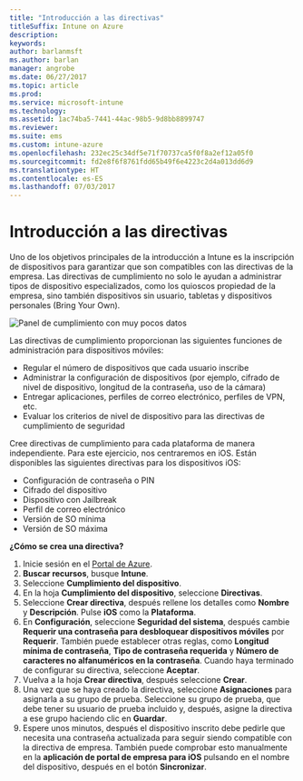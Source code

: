 ```yaml
---
title: "Introducción a las directivas"
titleSuffix: Intune on Azure
description: 
keywords: 
author: barlanmsft
ms.author: barlan
manager: angrobe
ms.date: 06/27/2017
ms.topic: article
ms.prod: 
ms.service: microsoft-intune
ms.technology: 
ms.assetid: 1ac74ba5-7441-44ac-98b5-9d8bb8899747
ms.reviewer: 
ms.suite: ems
ms.custom: intune-azure
ms.openlocfilehash: 232ec25c34df5e71f70737ca5f0f8a2ef12a05f0
ms.sourcegitcommit: fd2e8f6f8761fdd65b49f6e4223c2d4a013dd6d9
ms.translationtype: HT
ms.contentlocale: es-ES
ms.lasthandoff: 07/03/2017
---
```

# <a name="getting-started-with-policies"></a>Introducción a las directivas

Uno de los objetivos principales de la introducción a Intune es la inscripción de dispositivos para garantizar que son compatibles con las directivas de la empresa. Las directivas de cumplimiento no solo le ayudan a administrar tipos de dispositivo especializados, como los quioscos propiedad de la empresa, sino también dispositivos sin usuario, tabletas y dispositivos personales (Bring Your Own).

![Panel de cumplimiento con muy pocos datos](/intune/media/generic-compliance-dashboard.png)

Las directivas de cumplimiento proporcionan las siguientes funciones de administración para dispositivos móviles:

* Regular el número de dispositivos que cada usuario inscribe
* Administrar la configuración de dispositivos (por ejemplo, cifrado de nivel de dispositivo, longitud de la contraseña, uso de la cámara)
* Entregar aplicaciones, perfiles de correo electrónico, perfiles de VPN, etc.
* Evaluar los criterios de nivel de dispositivo para las directivas de cumplimiento de seguridad

Cree directivas de cumplimiento para cada plataforma de manera independiente. Para este ejercicio, nos centraremos en iOS. Están disponibles las siguientes directivas para los dispositivos iOS:

* Configuración de contraseña o PIN
* Cifrado del dispositivo
* Dispositivo con Jailbreak
* Perfil de correo electrónico
* Versión de SO mínima
* Versión de SO máxima

__¿Cómo se crea una directiva?__

1. Inicie sesión en el [Portal de Azure](https://portal.azure.com).
2. **Buscar recursos**, busque **Intune**.
3. Seleccione **Cumplimiento del dispositivo**.
4. En la hoja **Cumplimiento del dispositivo**, seleccione **Directivas**.
5. Seleccione **Crear directiva**, después rellene los detalles como **Nombre** y **Descripción**. Pulse **iOS** como la **Plataforma**.
6. En **Configuración**, seleccione **Seguridad del sistema**, después cambie **Requerir una contraseña para desbloquear dispositivos móviles** por **Requerir**. También puede establecer otras reglas, como **Longitud mínima de contraseña**, **Tipo de contraseña requerida** y **Número de caracteres no alfanuméricos en la contraseña**. Cuando haya terminado de configurar su directiva, seleccione **Aceptar**.
7. Vuelva a la hoja **Crear directiva**, después seleccione **Crear**.
8. Una vez que se haya creado la directiva, seleccione **Asignaciones** para asignarla a su grupo de prueba. Seleccione su grupo de prueba, que debe tener su usuario de prueba incluido y, después, asigne la directiva a ese grupo haciendo clic en **Guardar**.
9. Espere unos minutos, después el dispositivo inscrito debe pedirle que necesita una contraseña actualizada para seguir siendo compatible con la directiva de empresa. También puede comprobar esto manualmente en la **aplicación de portal de empresa para iOS** pulsando en el nombre del dispositivo, después en el botón **Sincronizar**.

